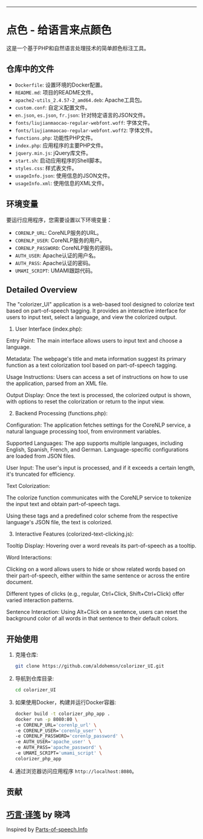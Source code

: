 * * *

点色 - 给语言来点颜色
=============

这是一个基于PHP和自然语言处理技术的简单颜色标注工具。

仓库中的文件
-----------------------

* `Dockerfile`: 设置环境的Docker配置。
* `README.md`: 项目的README文件。
* `apache2-utils_2.4.57-2_amd64.deb`: Apache工具包。
* `custom.conf`: 自定义配置文件。
* `en.json`, `es.json`, `fr.json`: 针对特定语言的JSON文件。
* `fonts/liujianmaocao-regular-webfont.woff`: 字体文件。
* `fonts/liujianmaocao-regular-webfont.woff2`: 字体文件。
* `functions.php`: 功能性PHP文件。
* `index.php`: 应用程序的主要PHP文件。
* `jquery.min.js`: jQuery库文件。
* `start.sh`: 启动应用程序的Shell脚本。
* `styles.css`: 样式表文件。
* `usageInfo.json`: 使用信息的JSON文件。
* `usageInfo.xml`: 使用信息的XML文件。

环境变量
---------------------

要运行应用程序，您需要设置以下环境变量：

* `CORENLP_URL`: CoreNLP服务的URL。
* `CORENLP_USER`: CoreNLP服务的用户。
* `CORENLP_PASSWORD`: CoreNLP服务的密码。
* `AUTH_USER`: Apache认证的用户名。
* `AUTH_PASS`: Apache认证的密码。
* `UMAMI_SCRIPT`: UMAMI跟踪代码。

Detailed Overview
---------------------

The "colorizer_UI" application is a web-based tool designed to colorize text based on part-of-speech tagging. It provides an interactive interface for users to input text, select a language, and view the colorized output.

1. User Interface (index.php):

Entry Point: The main interface allows users to input text and choose a language.

Metadata: The webpage's title and meta information suggest its primary function as a text colorization tool based on part-of-speech tagging.

Usage Instructions: Users can access a set of instructions on how to use the application, parsed from an XML file.

Output Display: Once the text is processed, the colorized output is shown, with options to reset the colorization or return to the input view.

2. Backend Processing (functions.php):

Configuration: The application fetches settings for the CoreNLP service, a natural language processing tool, from environment variables.

Supported Languages: The app supports multiple languages, including English, Spanish, French, and German. Language-specific configurations are loaded from JSON files.

User Input: The user's input is processed, and if it exceeds a certain length, it's truncated for efficiency.

Text Colorization:

The colorize function communicates with the CoreNLP service to tokenize the input text and obtain part-of-speech tags.

Using these tags and a predefined color scheme from the respective language's JSON file, the text is colorized.

3. Interactive Features (colorized-text-clicking.js):

Tooltip Display: Hovering over a word reveals its part-of-speech as a tooltip.

Word Interactions:

Clicking on a word allows users to hide or show related words based on their part-of-speech, either within the same sentence or across the entire document.

Different types of clicks (e.g., regular, Ctrl+Click, Shift+Ctrl+Click) offer varied interaction patterns.

Sentence Interaction: Using Alt+Click on a sentence, users can reset the background color of all words in that sentence to their default colors.

开始使用
---------------

1. 克隆仓库:

    ```bash
    git clone https://github.com/aldohemsn/colorizer_UI.git
    ```

2. 导航到仓库目录:

    ```bash
    cd colorizer_UI
    ```

3. 如果使用Docker，构建并运行Docker容器:

    ```bash
    docker build -t colorizer_php_app .
    docker run -p 8080:80 \
    -e CORENLP_URL='corenlp_url' \
    -e CORENLP_USER='corenlp_user' \
    -e CORENLP_PASSWORD='corenlp_password' \
    -e AUTH_USER='apache_user' \
    -e AUTH_PASS='apache_password' \
    -e UMAMI_SCRIPT='umami_script' \
    colorizer_php_app
    ```

4. 通过浏览器访问应用程序 `http://localhost:8080`。

贡献
------------

## [巧言·译笺](https://www.qiao.ink) by 晓鸿

Inspired by [Parts-of-speech.Info](https://parts-of-speech.info/)
